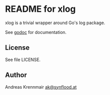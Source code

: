 README for xlog
===============

xlog is a trivial wrapper around Go's log package.

See [godoc](http://godoc.org/github.com/joinmytalk/xlog) for documentation.


License
-------

See file LICENSE.


Author
------
Andreas Krennmair <ak@synflood.at>
